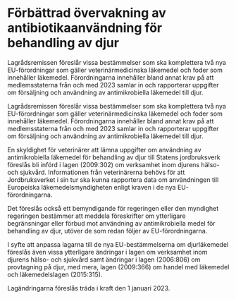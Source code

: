 # Förbättrad övervakning av antibiotikaanvändning för behandling av djur

Lagrådsremissen föreslår vissa bestämmelser som ska komplettera två nya EU-förordningar som gäller veterinärmedicinska läkemedel och foder som innehåller läkemedel. Förordningarna innehåller bland annat krav på att medlemsstaterna från och med 2023 samlar in och rapporterar uppgifter om försäljning och användning av antimikrobiella läkemedel till djur.

Lagrådsremissen föreslår vissa bestämmelser som ska komplettera två nya EU-förordningar som gäller veterinärmedicinska läkemedel och foder som innehåller läkemedel. Förordningarna innehåller bland annat krav på att medlemsstaterna från och med 2023 samlar in och rapporterar uppgifter om försäljning och användning av antimikrobiella läkemedel till djur.

En skyldighet för veterinärer att lämna uppgifter om användning av antimikrobiella läkemedel för behandling av djur till Statens jordbruksverk föreslås bli införd i lagen (2009:302) om verksamhet inom djurens hälso- och sjukvård. Informationen från veterinärerna behövs för att Jordbruksverket i sin tur ska kunna rapportera data om användningen till Europeiska läkemedelsmyndigheten enligt kraven i de nya EU-förordningarna.

Det föreslås också ett bemyndigande för regeringen eller den myndighet regeringen bestämmer att meddela föreskrifter om ytterligare begränsningar eller förbud mot användning av antimikrobiella medel för behandling av djur, utöver de som redan följer av EU-förordningarna.

I syfte att anpassa lagarna till de nya EU-bestämmelserna om djurläkemedel föreslås även vissa ytterligare ändringar i lagen om verksamhet inom djurens hälso- och sjukvård samt ändringar i lagen (2006:806) om provtagning på djur, med mera, lagen (2009:366) om handel med läkemedel och läkemedelslagen (2015:315).

Lagändringarna föreslås träda i kraft den 1 januari 2023.
